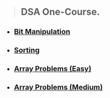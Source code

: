 > ## DSA One-Course.
* ### [Bit Manipulation](./Bit%20Manipulation/Bit%20Masking.md)
* ### [Sorting](./Sorting/)
* ### [Array Problems (Easy)](./Array%20Problems/Easy/)
* ### [Array Problems (Medium)](./Array%20Problems/Medium/)